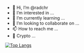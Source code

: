 - 👋 Hi, I’m @radchr
- 👀 I’m interested in ...
- 🌱 I’m currently learning ...
- 💞️ I’m looking to collaborate on ...
- 📫 How to reach me ...
- :key: Crypto ...
<!---
radchr/radchr is a ✨ special ✨ repository because its `README.md` (this file) appears on your GitHub profile.
You can click the Preview link to take a look at your changes.

emoji  -- https://www.webfx.com/tools/emoji-cheat-sheet/
https://gist.github.com/rxaviers/7360908
--->
[![Top Langs](https://github-readme-stats.vercel.app/api/top-langs/?username=radchr&langs_count=8)](https://github.com/anuraghazra/github-readme-stats)

